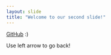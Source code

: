 ```yaml
---
layout: slide
title: "Welcome to our second slide!"
---
```

[GitHub](http://github.com) :)

Use left arrow to go back!
